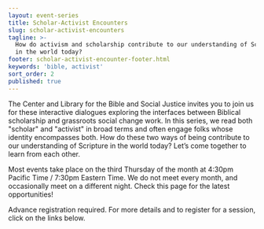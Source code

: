 ```yaml
---
layout: event-series
title: Scholar-Activist Encounters
slug: scholar-activist-encounters
tagline: >-
  How do activism and scholarship contribute to our understanding of Scripture
  in the world today?
footer: scholar-activist-encounter-footer.html
keywords: 'bible, activist'
sort_order: 2
published: true
---
```

The Center and Library for the Bible and Social Justice invites you to join us for these interactive dialogues exploring the interfaces between Biblical scholarship and grassroots social change work. In this series, we read both "scholar" and "activist" in broad terms and often engage folks whose identity encompasses both. How do these two ways of being contribute to our understanding of Scripture in the world today? Let’s come together to learn from each other.

Most events take place on the third Thursday of the month at 4:30pm Pacific Time / 7:30pm Eastern Time. We do not meet every month, and occasionally meet on a different night. Check this page for the latest opportunities!

Advance registration required. For more details and to register for a session, click on the links below.

